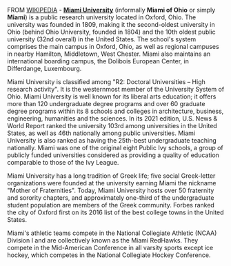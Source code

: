 FROM [WIKIPEDIA](https://en.wikipedia.org/wiki/Miami_University) - **[Miami University](https://miamioh.edu)**  (informally  **Miami of Ohio**  or simply  **Miami**) is a public research university located  in Oxford, Ohio. The university was founded in 1809, making it the second-oldest university in Ohio (behind  Ohio University, founded in 1804) and the 10th oldest public university (32nd overall) in the United States.  The school's system comprises the main campus in  Oxford, Ohio, as well as regional campuses in nearby  Hamilton,  Middletown, West Chester. Miami also maintains an international boarding campus, the  Dolibois European Center, in Differdange, Luxembourg.

Miami University is classified among "R2: Doctoral Universities – High research activity". It is the westernmost member of the University System of Ohio.
Miami University is well known for its liberal arts education; it offers more than 120 undergraduate degree programs and over 60 graduate degree programs within its 8 schools and colleges in architecture,  business,  engineering,  humanities and the sciences.  In its 2021 edition,  U.S. News & World Report ranked the university 103rd among universities in the United States, as well as 46th nationally among public universities. Miami University is also ranked as having the 25th-best undergraduate teaching nationally.  Miami was one of the original eight Public Ivy schools, a group of publicly funded universities considered as providing a quality of education comparable to those of the Ivy League.

Miami University has a long tradition of  Greek life; five social Greek-letter organizations were founded at the university earning Miami the nickname "Mother of Fraternities". Today, Miami University hosts over 50 fraternity and sorority chapters, and approximately one-third of the undergraduate student population are members of the Greek community. Forbes ranked the city of Oxford first on its 2016 list of the best college towns in the United States.

Miami's athletic teams compete in the  National Collegiate Athletic (NCAA)  Division I and are collectively known as the  Miami RedHawks. They compete in the  Mid-American Conference in all varsity sports except ice hockey, which competes in the National Collegiate Hockey Conference.
